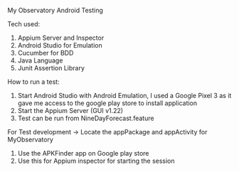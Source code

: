 My Observatory Android Testing

Tech used:

1. Appium Server and Inspector
2. Android Studio for Emulation
3. Cucumber for BDD
4. Java Language
5. Junit Assertion Library

How to run a test:

1. Start Android Studio with Android Emulation, I used a Google Pixel 3 as it gave me access to the google play store to install application
2. Start the Appium Server (GUI v1.22)
3. Test can be run from NineDayForecast.feature

For Test development -> Locate the appPackage and appActivity for MyObservatory
1. Use the APKFinder app on Google play store
2. Use this for Appium inspector for starting the session
